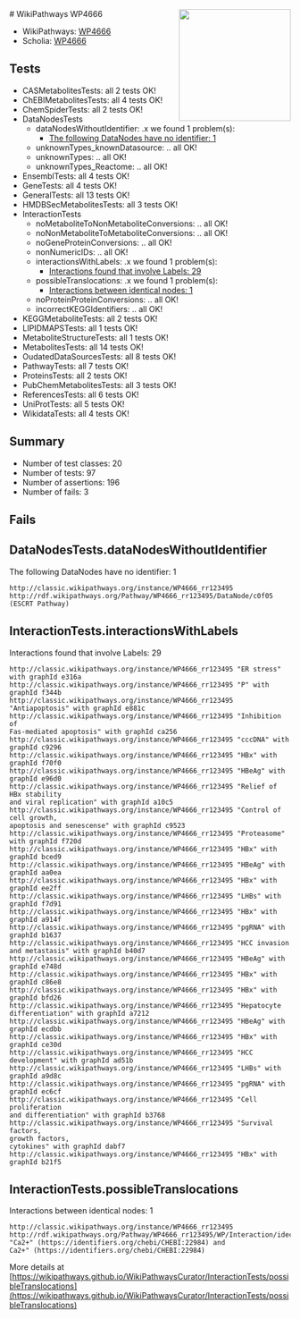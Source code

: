<img style="float: right; width: 200px" src="https://upload.wikimedia.org/wikipedia/commons/thumb/8/83/Wplogo_with_text_500.png/640px-Wplogo_with_text_500.png" />
# WikiPathways WP4666

* WikiPathways: [WP4666](https://wikipathways.org/pathways/WP4666)
* Scholia: [WP4666](https://scholia.toolforge.org/wikipathways/WP4666)
## Tests
* CASMetabolitesTests: all 2 tests OK!
* ChEBIMetabolitesTests: all 4 tests OK!
* ChemSpiderTests: all 2 tests OK!
* DataNodesTests
    * dataNodesWithoutIdentifier: .x we found 1 problem(s):
        * [The following DataNodes have no identifier: 1](#d2d32fa0)
    * unknownTypes_knownDatasource: .. all OK!
    * unknownTypes: .. all OK!
    * unknownTypes_Reactome: .. all OK!
* EnsemblTests: all 4 tests OK!
* GeneTests: all 4 tests OK!
* GeneralTests: all 13 tests OK!
* HMDBSecMetabolitesTests: all 3 tests OK!
* InteractionTests
    * noMetaboliteToNonMetaboliteConversions: .. all OK!
    * noNonMetaboliteToMetaboliteConversions: .. all OK!
    * noGeneProteinConversions: .. all OK!
    * nonNumericIDs: .. all OK!
    * interactionsWithLabels: .x we found 1 problem(s):
        * [Interactions found that involve Labels: 29](#fe97a8e0)
    * possibleTranslocations: .x we found 1 problem(s):
        * [Interactions between identical nodes: 1](#1c118206)
    * noProteinProteinConversions: .. all OK!
    * incorrectKEGGIdentifiers: .. all OK!
* KEGGMetaboliteTests: all 2 tests OK!
* LIPIDMAPSTests: all 1 tests OK!
* MetaboliteStructureTests: all 1 tests OK!
* MetabolitesTests: all 14 tests OK!
* OudatedDataSourcesTests: all 8 tests OK!
* PathwayTests: all 7 tests OK!
* ProteinsTests: all 2 tests OK!
* PubChemMetabolitesTests: all 3 tests OK!
* ReferencesTests: all 6 tests OK!
* UniProtTests: all 5 tests OK!
* WikidataTests: all 4 tests OK!


## Summary

* Number of test classes: 20
* Number of tests: 97
* Number of assertions: 196
* Number of fails: 3

## Fails

<a name="d2d32fa0" />

## DataNodesTests.dataNodesWithoutIdentifier

The following DataNodes have no identifier: 1
```
http://classic.wikipathways.org/instance/WP4666_rr123495 http://rdf.wikipathways.org/Pathway/WP4666_rr123495/DataNode/c0f05 (ESCRT Pathway)
```

<a name="fe97a8e0" />

## InteractionTests.interactionsWithLabels

Interactions found that involve Labels: 29
```
http://classic.wikipathways.org/instance/WP4666_rr123495 "ER stress" with graphId e316a
http://classic.wikipathways.org/instance/WP4666_rr123495 "P" with graphId f344b
http://classic.wikipathways.org/instance/WP4666_rr123495 "Antiapoptosis" with graphId e881c
http://classic.wikipathways.org/instance/WP4666_rr123495 "Inhibition of 
Fas-mediated apoptosis" with graphId ca256
http://classic.wikipathways.org/instance/WP4666_rr123495 "cccDNA" with graphId c9296
http://classic.wikipathways.org/instance/WP4666_rr123495 "HBx" with graphId f70f0
http://classic.wikipathways.org/instance/WP4666_rr123495 "HBeAg" with graphId e96d0
http://classic.wikipathways.org/instance/WP4666_rr123495 "Relief of HBx stability
and viral replication" with graphId a10c5
http://classic.wikipathways.org/instance/WP4666_rr123495 "Control of cell growth,
apoptosis and senescense" with graphId c9523
http://classic.wikipathways.org/instance/WP4666_rr123495 "Proteasome" with graphId f720d
http://classic.wikipathways.org/instance/WP4666_rr123495 "HBx" with graphId bced9
http://classic.wikipathways.org/instance/WP4666_rr123495 "HBeAg" with graphId aa0ea
http://classic.wikipathways.org/instance/WP4666_rr123495 "HBx" with graphId ee2ff
http://classic.wikipathways.org/instance/WP4666_rr123495 "LHBs" with graphId f7d91
http://classic.wikipathways.org/instance/WP4666_rr123495 "HBx" with graphId a914f
http://classic.wikipathways.org/instance/WP4666_rr123495 "pgRNA" with graphId b1637
http://classic.wikipathways.org/instance/WP4666_rr123495 "HCC invasion and metastasis" with graphId b40d7
http://classic.wikipathways.org/instance/WP4666_rr123495 "HBeAg" with graphId e748d
http://classic.wikipathways.org/instance/WP4666_rr123495 "HBx" with graphId c86e8
http://classic.wikipathways.org/instance/WP4666_rr123495 "HBx" with graphId bfd26
http://classic.wikipathways.org/instance/WP4666_rr123495 "Hepatocyte differentiation" with graphId a7212
http://classic.wikipathways.org/instance/WP4666_rr123495 "HBeAg" with graphId ecdbb
http://classic.wikipathways.org/instance/WP4666_rr123495 "HBx" with graphId ce30d
http://classic.wikipathways.org/instance/WP4666_rr123495 "HCC development" with graphId ad51b
http://classic.wikipathways.org/instance/WP4666_rr123495 "LHBs" with graphId a9d8c
http://classic.wikipathways.org/instance/WP4666_rr123495 "pgRNA" with graphId ec6cf
http://classic.wikipathways.org/instance/WP4666_rr123495 "Cell proliferation
and differentiation" with graphId b3768
http://classic.wikipathways.org/instance/WP4666_rr123495 "Survival factors,
growth factors,
cytokines" with graphId dabf7
http://classic.wikipathways.org/instance/WP4666_rr123495 "HBx" with graphId b21f5
```

<a name="1c118206" />

## InteractionTests.possibleTranslocations

Interactions between identical nodes: 1
```
http://classic.wikipathways.org/instance/WP4666_rr123495 http://rdf.wikipathways.org/Pathway/WP4666_rr123495/WP/Interaction/idec3b054 "Ca2+" (https://identifiers.org/chebi/CHEBI:22984) and 
Ca2+" (https://identifiers.org/chebi/CHEBI:22984)
```

More details at [https://wikipathways.github.io/WikiPathwaysCurator/InteractionTests/possibleTranslocations](https://wikipathways.github.io/WikiPathwaysCurator/InteractionTests/possibleTranslocations)

